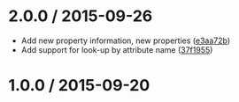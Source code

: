 <!--remark setext-->

<!--lint disable no-multiple-toplevel-headings -->

2.0.0 / 2015-09-26
==================

*   Add new property information, new properties ([e3aa72b](https://github.com/wooorm/property-information/commit/e3aa72b))
*   Add support for look-up by attribute name ([37f1955](https://github.com/wooorm/property-information/commit/37f1955))

1.0.0 / 2015-09-20
==================
